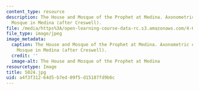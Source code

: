 ```yaml
---
content_type: resource
description: The House and Mosque of the Prophet at Medina. Axonometric of the Prophet
  Mosque in Medina (after Creswell).
file: /media/https%3A/open-learning-course-data-rc.s3.amazonaws.com/4-614-religious-architecture-and-islamic-cultures-fall-2002/a4f3f31264d5b7ed09f5d15187fd9b6c_5024.jpg
file_type: image/jpeg
image_metadata:
  caption: The House and Mosque of the Prophet at Medina. Axonometric of the Prophet
    Mosque in Medina (after Creswell).
  credit: ''
  image-alt: The House and Mosque of the Prophet at Medina
resourcetype: Image
title: 5024.jpg
uid: a4f3f312-64d5-b7ed-09f5-d15187fd9b6c
---
```

